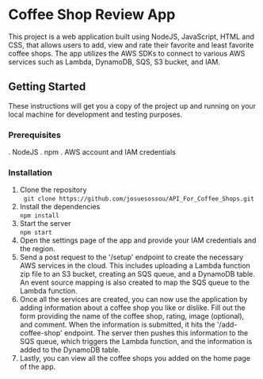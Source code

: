 # Coffee Shop Review App
This project is a web application built using NodeJS, JavaScript, HTML and CSS, that allows users to add, view and rate their favorite and least favorite coffee shops. The app utilizes the AWS SDKs to connect to various AWS services such as Lambda, DynamoDB, SQS, S3 bucket, and IAM.

## Getting Started
These instructions will get you a copy of the project up and running on your local machine for development and testing purposes.

### Prerequisites
. NodeJS
. npm
. AWS account and IAM credentials

### Installation
1. Clone the repository <br>
``` git clone https://github.com/josuesossou/API_For_Coffee_Shops.git```
2. Install the dependencies<br>
``` npm install ```
3. Start the server<br>
```npm start```
4. Open the settings page of the app and provide your IAM credentials and the region.
5. Send a post request to the '/setup' endpoint to create the necessary AWS services in the cloud. This includes uploading a Lambda function zip file to an S3 bucket, creating an SQS queue, and a DynamoDB table. An event source mapping is also created to map the SQS queue to the Lambda function.
6. Once all the services are created, you can now use the application by adding information about a coffee shop you like or dislike. Fill out the form providing the name of the coffee shop, rating, image (optional), and comment. When the information is submitted, it hits the '/add-coffee-shop' endpoint. The server then pushes this information to the SQS queue, which triggers the Lambda function, and the information is added to the DynamoDB table.
7. Lastly, you can view all the coffee shops you added on the home page of the app.